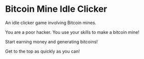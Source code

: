 # Bitcoin Mine Idle Clicker
An idle clicker game involving Bitcoin mines.

You are a poor hacker. You use your skills to make a bitcoin mine!

Start earning money and generating bitcoins!

Get to the top as quickly as you can!
